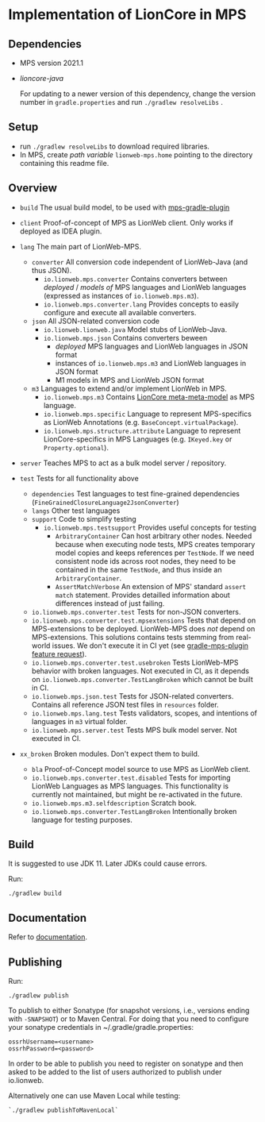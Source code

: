 # Implementation of LionCore in MPS

## Dependencies
* MPS version 2021.1
* _lioncore-java_
  
  For updating to a newer version of this dependency, change the version number in `gradle.properties` and run `./gradlew resolveLibs` .

## Setup
* run `./gradlew resolveLibs` to download required libraries.
* In MPS, create _path variable_ `lionweb-mps.home` pointing to the directory containing this readme file.


## Overview
* `build` The usual build model, to be used with [mps-gradle-plugin](https://github.com/specificlanguages/mps-gradle-plugin)

* `client` Proof-of-concept of MPS as LionWeb client. Only works if deployed as IDEA plugin. 

* `lang` The main part of LionWeb-MPS.
  * `converter` All conversion code independent of LionWeb-Java (and thus JSON).
    * `io.lionweb.mps.converter` Contains converters between _deployed_ / _models of_ MPS languages and LionWeb languages (expressed as instances of `io.lionweb.mps.m3`).
    * `io.lionweb.mps.converter.lang` Provides concepts to easily configure and execute all available converters.
  * `json` All JSON-related conversion code
    * `io.lionweb.lionweb.java` Model stubs of LionWeb-Java.
    * `io.lionweb.mps.json` Contains converters beween
      * _deployed_ MPS languages and LionWeb languages in JSON format
      * instances of `io.lionweb.mps.m3` and LionWeb languages in JSON format
      * M1 models in MPS and LionWeb JSON format
  * `m3` Languages to extend and/or implement LionWeb in MPS.
    * `io.lionweb.mps.m3` Contains [LionCore meta-meta-model](https://lionweb.io/specification/metametamodel/metametamodel.html) as MPS language.
    * `io.lionweb.mps.specific` Language to represent MPS-specifics as LionWeb Annotations (e.g. `BaseConcept.virtualPackage`).
    * `io.lionweb.mps.structure.attribute` Language to represent LionCore-specifics in MPS Languages (e.g. `IKeyed.key` or `Property.optional`).

* `server` Teaches MPS to act as a bulk model server / repository.

* `test` Tests for all functionality above
  * `dependencies` Test languages to test fine-grained dependencies (`FineGrainedClosureLanguage2JsonConverter`)
  * `langs` Other test languages
  * `support` Code to simplify testing
    * `io.lionweb.mps.testsupport` Provides useful concepts for testing
      * `ArbitraryContainer` Can host arbitrary other nodes. Needed because when executing node tests, MPS creates temporary model copies and keeps references per `TestNode`. If we need consistent node ids across root nodes, they need to be contained in the same `TestNode`, and thus inside an `ArbitraryContainer`.
      * `AssertMatchVerbose` An extension of MPS' standard `assert match` statement. Provides detailled information about differences instead of just failing.
  * `io.lionweb.mps.converter.test` Tests for non-JSON converters.
  * `io.lionweb.mps.converter.test.mpsextensions` Tests that depend on MPS-extensions to be deployed.
    LionWeb-MPS does _not_ depend on MPS-extensions. This solutions contains tests stemming from real-world issues. We don't execute it in CI yet (see [gradle-mps-plugin feature request](https://github.com/specificlanguages/mps-gradle-plugin/issues/9)).
  * `io.lionweb.mps.converter.test.usebroken` Tests LionWeb-MPS behavior with broken languages.
    Not executed in CI, as it depends on `io.lionweb.mps.converter.TestLangBroken` which cannot be built in CI.
  * `io.lionweb.mps.json.test` Tests for JSON-related converters.
    Contains all reference JSON test files in `resources` folder.
  * `io.lionweb.mps.lang.test` Tests validators, scopes, and intentions of languages in `m3` virtual folder.
  * `io.lionweb.mps.server.test` Tests MPS bulk model server. Not executed in CI.

* `xx_broken` Broken modules. Don't expect them to build.
  * `bla` Proof-of-Concept model source to use MPS as LionWeb client.
  * `io.lionweb.mps.converter.test.disabled` Tests for importing LionWeb Languages as MPS languages.
    This functionality is currently not maintained, but might be re-activated in the future.
  * `io.lionweb.mps.m3.selfdescription` Scratch book.
  * `io.lionweb.mps.converter.TestLangBroken` Intentionally broken language for testing purposes.
  
## Build

It is suggested to use JDK 11. Later JDKs could cause errors.

Run:

`./gradlew build`

## Documentation
Refer to [documentation](docs/lioncore2mps-converter-design.adoc).

## Publishing

Run:

`./gradlew publish`

To publish to either Sonatype (for snapshot versions, i.e., versions ending with `-SNAPSHOT`) or to Maven Central.
For doing that you need to configure your sonatype credentials in ~/.gradle/gradle.properties:

```
ossrhUsername=<username>
ossrhPassword=<password>
```

In order to be able to publish you need to register on sonatype and then asked to be added to the list of users 
authorized to publish under io.lionweb.

Alternatively one can use Maven Local while testing:

```
`./gradlew publishToMavenLocal`
```